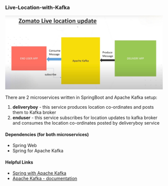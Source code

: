 ### Live-Location-with-Kafka

![flow-diagram](./flow-digram.jpeg)

There are 2 microservices written in SpringBoot and Apache Kafka setup:

1. **deliveryboy** - this service produces location co-ordinates and posts them to Kafka broker
2. **enduser** -  this service subscribes for location updates to kafka broker and consumes the location co-ordinates posted by deliveryboy service

#### Dependencies (for both microservices)
- Spring Web
- Spring for Apache Kafka

#### Helpful Links
- [Spring with Apache Kafka](https://www.baeldung.com/spring-kafka)
- [Apache Kafka - documentation](https://kafka.apache.org/quickstart)
